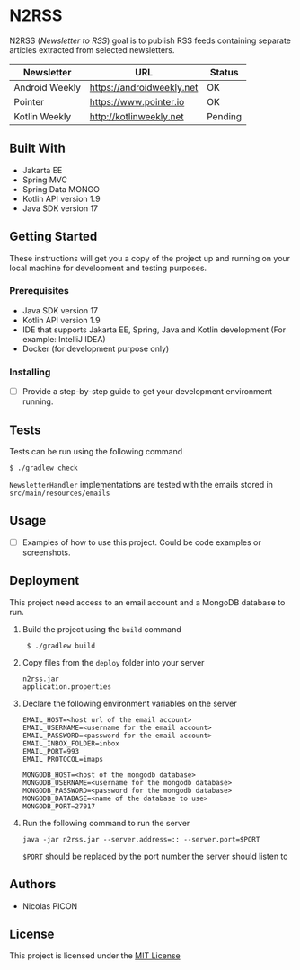 # N2RSS

N2RSS (*Newsletter to RSS*) goal is to publish RSS feeds containing separate articles
extracted from selected newsletters.

| Newsletter     | URL                       | Status  |
|----------------|---------------------------|---------|
| Android Weekly | https://androidweekly.net | OK      |
| Pointer        | https://www.pointer.io    | OK      |
| Kotlin Weekly  | http://kotlinweekly.net   | Pending |

## Built With

- Jakarta EE
- Spring MVC
- Spring Data MONGO
- Kotlin API version 1.9
- Java SDK version 17

## Getting Started

These instructions will get you a copy of the project 
up and running on your local machine for development 
and testing purposes.

### Prerequisites

- Java SDK version 17
- Kotlin API version 1.9
- IDE that supports Jakarta EE, Spring, Java and Kotlin development (For example: IntelliJ IDEA)
- Docker (for development purpose only)

### Installing

- [ ] Provide a step-by-step guide to get your development environment running.

## Tests

Tests can be run using the following command
```shell
$ ./gradlew check
```

`NewsletterHandler` implementations are tested with the emails stored in `src/main/resources/emails`

## Usage

- [ ] Examples of how to use this project. Could be code examples or screenshots.

## Deployment
This project need access to an email account and a MongoDB database to run.

1. Build the project using the `build` command
   ```shell
    $ ./gradlew build
    ```
2. Copy files from the `deploy` folder into your server
   ```
   n2rss.jar
   application.properties
   ```
3. Declare the following environment variables on the server
   ```
   EMAIL_HOST=<host url of the email account>
   EMAIL_USERNAME=<username for the email account>
   EMAIL_PASSWORD=<password for the email account>
   EMAIL_INBOX_FOLDER=inbox
   EMAIL_PORT=993
   EMAIL_PROTOCOL=imaps
   
   MONGODB_HOST=<host of the mongodb database>
   MONGODB_USERNAME=<username for the mongodb database>
   MONGODB_PASSWORD=<password for the mongodb database>
   MONGODB_DATABASE=<name of the database to use>
   MONGODB_PORT=27017
   ```
4. Run the following command to run the server
   ```shell
   java -jar n2rss.jar --server.address=:: --server.port=$PORT
   ```
   `$PORT` should be replaced by the port number the server should listen to 

## Authors

- Nicolas PICON

## License

This project is licensed under the [MIT License](LICENSE.md)
